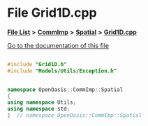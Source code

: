 

# File Grid1D.cpp

[**File List**](files.md) **>** [**CommImp**](dir_6202b98a8704f42b1ea358646461643f.md) **>** [**Spatial**](dir_47a0bcc12c466f07097ed8db741700fa.md) **>** [**Grid1D.cpp**](_grid1_d_8cpp.md)

[Go to the documentation of this file](_grid1_d_8cpp.md)


```C++

#include "Grid1D.h"
#include "Models/Utils/Exception.h"


namespace OpenOasis::CommImp::Spatial
{
using namespace Utils;
using namespace std;
}  // namespace OpenOasis::CommImp::Spatial
```


